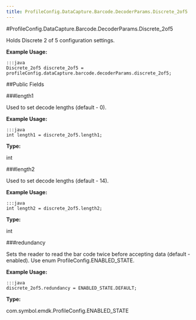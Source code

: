 ```yaml
---
title: ProfileConfig.DataCapture.Barcode.DecoderParams.Discrete_2of5
---
```

#ProfileConfig.DataCapture.Barcode.DecoderParams.Discrete_2of5

Holds Discrete 2 of 5 configuration settings.

 

**Example Usage:**
	
	:::java	
	Discrete_2of5 discrete_2of5 = profileConfig.dataCapture.barcode.decoderParams.discrete_2of5;


##Public Fields

###length1

Used to set decode lengths (default - 0).

 

**Example Usage:**
	
	:::java	
	int length1 = discrete_2of5.length1;


**Type:**

int

###length2

Used to set decode lengths (default - 14).

 

**Example Usage:**
	
	:::java	
	int length2 = discrete_2of5.length2;


**Type:**

int

###redundancy

Sets the reader to read the bar code twice before accepting data (default - enabled).
 Use enum  ProfileConfig.ENABLED_STATE.

 

**Example Usage:**
	
	:::java	
	discrete_2of5.redundancy = ENABLED_STATE.DEFAULT;


**Type:**

com.symbol.emdk.ProfileConfig.ENABLED_STATE

